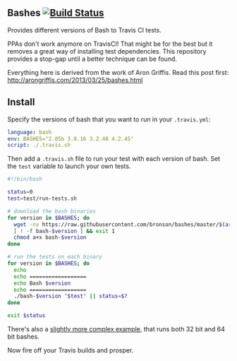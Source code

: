 ## Bashes [![Build Status](https://travis-ci.org/bronson/bashes.svg?branch=master)](https://travis-ci.org/bronson/bashes)

Provides different versions of Bash to Travis CI tests.

PPAs don't work anymore on TravisCI!  That might be for the best
but it removes a great way of installing test dependencies.  This
repository provides a stop-gap until a better technique can be found.

Everything here is derived from the work of Aron Griffis.
Read this post first: http://arongriffis.com/2013/03/25/bashes.html


## Install

Specify the versions of bash that you want to run in your `.travis.yml`:

```yaml
language: bash
env: BASHES="2.05b 3.0.16 3.2.48 4.2.45"
script: ./.travis.sh
```

Then add a `.travis.sh` file to run your test with each version of bash.  Set the `test` variable to launch your own tests.

```bash
#!/bin/bash

status=0
test=test/run-tests.sh

# download the bash binaries
for version in $BASHES; do
  wget -nv https://raw.githubusercontent.com/bronson/bashes/master/$(arch)/bash-$version
  [ ! -f bash-$version ] && exit 1
  chmod a+x bash-$version
done

# run the tests on each binary
for version in $BASHES; do
  echo
  echo ==================
  echo Bash $version
  echo ==================
  ./bash-$version "$test" || status=$?
done

exit $status
```

There's also a [slightly more complex example](https://github.com/bronson/bashes/blob/master/.travis.sh),
that runs both 32 bit and 64 bit bashes.

Now fire off your Travis builds and prosper.
